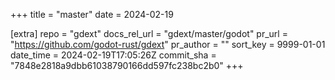 +++
title = "master"
date = 2024-02-19

[extra]
repo = "gdext"
docs_rel_url = "gdext/master/godot"
pr_url = "https://github.com/godot-rust/gdext"
pr_author = ""
sort_key = 9999-01-01
date_time = 2024-02-19T17:05:26Z
commit_sha = "7848e2818a9dbb61038790166dd597fc238bc2b0"
+++



